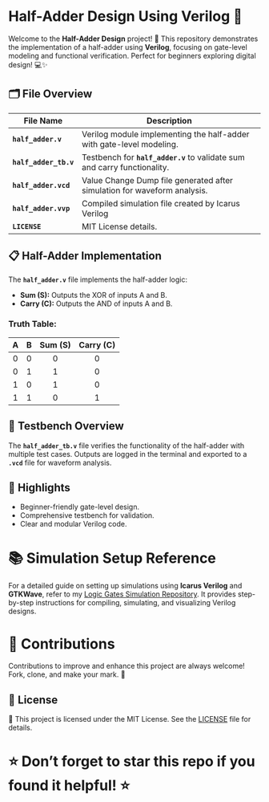 # Half-Adder Design Using Verilog 🚀

Welcome to the **Half-Adder Design** project! 🎉 This repository demonstrates the implementation of a half-adder using **Verilog**, focusing on gate-level modeling and functional verification. Perfect for beginners exploring digital design! 💻✨

## 🗂 File Overview

| File Name           | Description                                                                 |
|---------------------|-----------------------------------------------------------------------------|
| **`half_adder.v`**  | Verilog module implementing the half-adder with gate-level modeling.        |
| **`half_adder_tb.v`** | Testbench for **`half_adder.v`** to validate sum and carry functionality. |
| **`half_adder.vcd	`**       | Value Change Dump file generated after simulation for waveform analysis.|
| **`half_adder.vvp	`**  |Compiled simulation file created by Icarus Verilog        |
| **`LICENSE`**       | MIT License details.                                                       |

## 📋 Half-Adder Implementation

The **`half_adder.v`** file implements the half-adder logic:

- **Sum (S):** Outputs the XOR of inputs A and B.
- **Carry (C):** Outputs the AND of inputs A and B.

### Truth Table:

| A | B | Sum (S) | Carry (C) |
|:-:|:-:|:-------:|:---------:|
| 0 | 0 |    0    |     0     |
| 0 | 1 |    1    |     0     |
| 1 | 0 |    1    |     0     |
| 1 | 1 |    0    |     1     |

## 📜 Testbench Overview

The **`half_adder_tb.v`** file verifies the functionality of the half-adder with multiple test cases. Outputs are logged in the terminal and exported to a **`.vcd`** file for waveform analysis.

## 🌟 Highlights

- Beginner-friendly gate-level design.
- Comprehensive testbench for validation.
- Clear and modular Verilog code.

# 📚 Simulation Setup Reference

For a detailed guide on setting up simulations using **Icarus Verilog** and **GTKWave**, refer to my [Logic Gates Simulation Repository](https://github.com/VarshithGovi/Logic_gates). It provides step-by-step instructions for compiling, simulating, and visualizing Verilog designs.

# 🤝 Contributions

Contributions to improve and enhance this project are always welcome! Fork, clone, and make your mark. 🚀

## 📜 License

📜 This project is licensed under the MIT License. See the [LICENSE](LICENSE) file for details.

# ⭐ Don’t forget to star this repo if you found it helpful! ⭐
